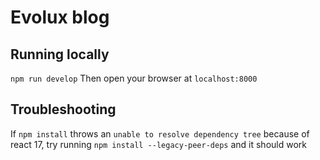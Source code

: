 # Evolux blog

## Running locally

`npm run develop`
Then open your browser at `localhost:8000`

## Troubleshooting

If `npm install` throws an `unable to resolve dependency tree` because of react 17, try running `npm install --legacy-peer-deps` and it should work
